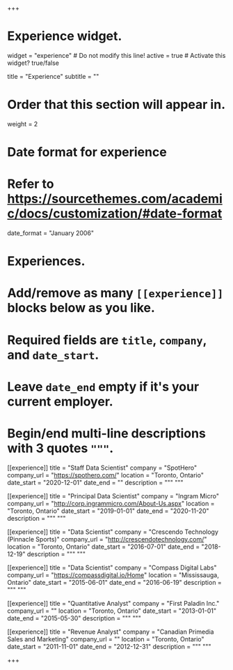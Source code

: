 +++
# Experience widget.
widget = "experience"  # Do not modify this line!
active = true  # Activate this widget? true/false

title = "Experience"
subtitle = ""

# Order that this section will appear in.
weight = 2

# Date format for experience
#   Refer to https://sourcethemes.com/academic/docs/customization/#date-format
date_format = "January 2006"

# Experiences.
#   Add/remove as many `[[experience]]` blocks below as you like.
#   Required fields are `title`, `company`, and `date_start`.
#   Leave `date_end` empty if it's your current employer.
#   Begin/end multi-line descriptions with 3 quotes `"""`.
[[experience]]
  title = "Staff Data Scientist"
  company = "SpotHero"
  company_url = "https://spothero.com/"
  location = "Toronto, Ontario"
  date_start = "2020-12-01"
  date_end = ""
  description = """
  """

[[experience]]
  title = "Principal Data Scientist"
  company = "Ingram Micro"
  company_url = "http://corp.ingrammicro.com/About-Us.aspx"
  location = "Toronto, Ontario"
  date_start = "2019-01-01"
  date_end = "2020-11-20"
  description = """
  """

[[experience]]
  title = "Data Scientist"
  company = "Crescendo Technology (Pinnacle Sports)"
  company_url = "http://crescendotechnology.com/"
  location = "Toronto, Ontario"
  date_start = "2016-07-01"
  date_end = "2018-12-19"
  description = """ """
  
[[experience]]
  title = "Data Scientist"
  company = "Compass Digital Labs"
  company_url = "https://compassdigital.io/Home"
  location = "Mississauga, Ontario"
  date_start = "2015-06-01"
  date_end = "2016-06-19"
  description = """ """

[[experience]]
  title = "Quantitative Analyst"
  company = "First Paladin Inc."
  company_url = ""
  location = "Toronto, Ontario"
  date_start = "2013-01-01"
  date_end = "2015-05-30"
  description = """ """
  
[[experience]]
  title = "Revenue Analyst"
  company = "Canadian Primedia Sales and Marketing"
  company_url = ""
  location = "Toronto, Ontario"
  date_start = "2011-11-01"
  date_end = "2012-12-31"
  description = """ """


+++